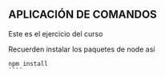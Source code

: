 ## APLICACIÓN DE COMANDOS 

Este es el ejercicio del curso

Recuerden instalar los paquetes de node así

`````
npm install
````
